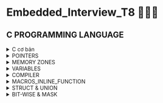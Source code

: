# Embedded_Interview_T8 🥰🥰🥰
## C PROGRAMMING LANGUAGE
<details>
	
<summary>C cơ bản </summary>

### Data types
- Một số datatype thông dụng:
    | Name | Type | Range |
  |:------:|:--------:|:--------:|
  |int8|1 byte signed|-128 to 127|
	|uint8_t |1 byte unsgined|0 to 255|
	|int16_t |2 bytes signed|-32768 to 32767|
    |uint16_t|2 byte unsigned|0 to 65535|
    |int32_t |2 byte unsigned|-2147483648 to 2147483647|
    |uint32_t|4 bytes unsigned|0 to 4294967295|
    |int64_t |8 bytes signed|-9223372036854775808 to 9223372036854775807|
    |uint64_t|8 bytes unsigned|0 to 18446744073709551615|
- uint8_t/int8_t có độ lớn 8 bits = 1 byte. Bit là đơn vị lưu trữ nhỏ nhất.

### Sử dụng typedef
- Typedef sử dụng để redefine kiểu dữ liệu
` typedef int songuyen; `
- Sau khi đã redefine, ta có thể sử dụng songuyen thay cho int
```
#include"stdio.h:
typedef int so_nguyen;
int main()
{
  so_nguyen n= 9;
  printf("So nguyen la: %d\n", n);
}
```
### Fucntions:
- Functions are a group of statements used to perform cerion actions, and they are important for reusing code.
#### Ví dụ:
```c
#include <stdio.h>
void tich(int a, int b){  //Đây là hàm tich()
    printf("Tich %d va %d la %d",a, b, a*b);
}
int tong(int c, int d){ //Hàm này có kiểu trả về là int
    return c+d;
}
int main(){
    tich(2,3); // tich 2 va 3 la 6
    int e = tong(4,5);
    printf("tong c va d la %d", e); 
    //printf("Tong c va d la %d",tong(4,5)); //Tong c va d la 9
    return 0;
}
```

### Loops:

#### - For loop:
- When you know exactly how many times you want to loop through your code, use the `for` loop insted of a `while` loop.
```c
for (khởi tạo giá trị biến lặp; điều kiện lặp; cập nhật biến sau mỗi vòng lặp)
{
	// Statements
}
```
#### - While loop:
- Loops can execut a block of code as long as a specifed condition is reached.
```c
while(condition)
{
	// code block
}
```
#### - Do...While loop:
- Do...while loop is similar to a while loop, except the fact that it is guaranteed to execute at least one time.
```c
do
{
	// code block
} while(condition)
```
### Conditional branching:
	It is also called as `branching` as a program decides which statement to excecute based on the result of the evaluated condition. 
 #### If...else statement:
 - If statement is used to specify  block of code to be executed if a condition is `true`.
 - Else statement is used to specify a block of code to be executed if a condition is `false`.
 - Read more about `If - Elseif - Else`.
 #### Enum & Switch case:
 - Enum(enumeration) is used to assigned names to integral constants, the names make a programe `easy to read and maintain`.
   - Khai báo:
     ```
     enum _varname { A, B, C};
     ```
     ##### Ví dụ:
     ```c
     enum days_of_week { MON=0, TUE, WED, THU, FRI, SAT, SUN};
     ```
   - Khởi tạo:
     ```
     enum _varname _objetname;
     ```
     ##### Ví dụ:
     ```c
     enum days_of_week day = MON;
     ```
- Switch case : Selects one of many code blocks to be executed insted of many `if...else`
  - Syntax
  ```c
  switch(expression) {
  case x:
    // code block
    break;
  case y:
    // code block
    break;
  default:
    // code block
	}
  ```
  - Ví dụ:
  ```c
  switch(day)
  {
	case MON:
		// code block
		break;
	case TUE:
		// code block
		break;
	default:
		// code block
  }
  ```
</details>

<details>
<summary>POINTERS</summary> 
 
### Pointer
- Pointer is a variable that stores address of another object(var, func, ...).
`int a=0;`
`int* ptr = &a;` 
==> *ptr is variable, ptr is value
- Get the memory addres of a variable : using `&`
```c
int a=0;
printf("the memory address of a is: %p", &a);
```
- Get the from the memory address(depointer): using `*`
```c
int *ptr= &a;
printf("the value of address %p is %d", ptr, *ptr);
```
### RAM architecture
- Chứa rất nhiều ô nhớ, mỗi ô nhớ có kích thước 1byte = 8bits.
	vd: RAM 8GB ~ 8 tỷ ô nhớ
- Mỗi ô nhớ có địa chỉ duy nhất và địa chỉ này được đánh số từ 0 trở đi. Nếu CPU 64 bit thì RAM có tối đa 2^64 
địa chỉ ô nhớ. 
0x0000000000000000
0x0000000000000001
0x0000000000000002
0x0000000000000003
..................
0xffffffffffffffff
- Khi khai báo biến, compiler sẽ dành riêng một vùng nhớ với địa chỉ duy nhất để lưu biến. Compiler có nhiệm vụ liên
địa chỉ các ô nhớ đó với tên biến. Khi ta gọi tên biến, nó sẽ tự động truy xuất đến vùng nhớ đã liên kết với tên biến
để lấy dữ liệu. Ví dụ: 
```c 
uint32_t a=0;
```
- Biến a 4 bytes sẽ cần 4 ô nhớ. Giả sử địa chỉ của a là 0x0000
Nó sẽ sử dụng 4 ô nhớ có địa chỉ là 0x0000 0x0001 0x0002 0x0003

### Syntax of pointer
`datatype* nameofpointer= nullptr;`
- Ví du:
```c
	int* ptr;
	float* ptr;
	void* arr[];
```
### There are several types of pointers in C
#### 1. Null pointer
- Value NULL is assigend a the time of declaration. 
- Khi ta khai báo pointer mà không gán giá trị( `Wild Pointer` or `Uninitialized Pointer` by the way), nó có thể trỏ đến 
một địa chỉ nhớ bất kỳ. So if we still no use pointer yet, we should assign nulll value to it to avoid to crash or behave badly.
#### 2. Void pointer
- Là kiểu con trỏ chưa khai báo kiểu dữ liệu liên kết với nó. Nó có thể chứa địa chỉ của bất kỳ kiểu dữ liệu nào. 
- Nó có chuyển chuyển kiểu dữ liệu của địa chỉ nó đang chứa thành bất cứ kiểu gì bằng việc sử dụng `type casting`.
```c
#include"stdio.h"
void cal(int a, int b)
{
    printf("%d+%d=%d\n", a, b, a+b);
}
int main()
{
    int a=9;
    void* ptr = NULL;
    ptr= &a;
    printf("the value of ptr is: %d\n", *(int*)ptr);
    ptr= &cal;
    ((void(*)(int,int))ptr)(6,9);
}
```
<h3 align="center"> ===Khi casting các hàm phức tạp cần lưu ý các dấu ngoặc=== </p>

#### 3. Function pointer
- Dùng để trỏ đến địa chỉ các hàm
- Cú pháp: datatype(*nameofptr)(input_parameter);
- Ví dụ:
```c
int(*ptr)(int, int);
void(*ptr)(int, int)= &cal; 
```
- Có thể sử dụng function pointer as a input parameter
```c
#include<stdio.h>
void tong (int a, int b){
    printf("Tong %d va %d la: %d",a ,b, a+b);
}
void tinhtoan(void(*ptrTinhToan)(int,int), int a, int b){
    printf("Tinh toan\n");
    ptrTinhToan(a,b);
}
int main(){
    tinhtoan(&tong, 3, 4); //Tong 3 va 4 la: 7
    return 0;
}
```
- Hoặc có thể sử dụng nó trong một mảng:
```c#include<stdio.h>
void tong (int a, int b){
    printf("Tong %d va %d la: %d",a ,b, a+b);
}
void hieu (int a, int b){
    printf("Hieu %d va %d la: %d", a, b, a-b);
}
int main(){
    
    void *ptr[]={&tong, &hieu};
    ((void(*)(int ,int))ptr[0])(2,3); // Tong 2 va 3 la 5
    ((void(*)(int ,int))ptr[1])(5,2); // Hieu 5 va 2 la 3
    return 0;
}
``` 
#### 4. Pointer to pointer
- A pointer is a variable that stores the address of another pointer.
- Ứng dụng: Linked list, dynamic allocation of multi-dimensional arrays...
- Ví dụ.
```c
int **ptp= NULL;
int a= 9;
int *ptr= &a;
ptp = &ptr;
printf("ptp address - value: %p - %p\n", ptp, *ptp);
printf("ptr address - value: %p - %d\n", ptr, **ptp);
```
#### 5. Size of pointers
- Size of pointers depend on architecture of OS:
	|MS-DOS|WIN32|WIN64|
	|:----:|:----:|:----:|
	| 2 bytes | 4 bytes | 8 bytes |
- Kích thước của biến con trỏ cho bất kì kiểu dữ liệu nào đều bằng nhau. Ví dụ:
```c
#include <stdio.h>

int main() {
	char *p1;
	int *p2;
	float *p3;
	double *p4;
	printf("Size of char type pointer: %lu\n bytes",sizeof(char *));   // 8 bytes
    printf("Size of int type pointer: %lu\n bytes",sizeof(int *));     // 8 bytes
    printf("Size of float type pointer: %lu\n bytes",sizeof(float *)); // 8 bytes
    printf("Size of double type pointer: %lu\n bytes",sizeof(double *));// 8 bytes
	return 0;
}
```


</details>
<details>
<summary>MEMORY ZONES</summary>
<h3  align="center">
STACK<br>
___________<br>
^^^^^^<br>
^^^^^^<br>

^^^^^^<br>
HEAP<br>
___________<br>
BSS<br>
___________<br>
DATA<br>
___________<br>
TEXT<br>
</h3>

### 1. TEXT(READ ONLY)
- Read only
- Chứa khai báo hằng số. 
### 2. DATA - Initialized data
- Chứa biến global, static với giá trị khởi tạo khác 0
- Giải phóng sau khi kết thúc chương trình.
`c int a= 0;`
### 3. BSS - Uinitialized data
- Chứ biến global, static với giá trị khởi tạo bằng 0 hoặc chưa khởi tạo.
`c int a;`
- Giải  phóng sau khi kết thúc chương trình.
- Sau khi khởi tạo giá trị khác 0 cho nó. biến này vẫn thuộc vùng BSS***
### 4. STACK
- R/W nhanh hơn, được khởi tạo khi compiling.
- Vùng nhớ có kích thước cố định, phụ thuộc vào kiến trúc OS.
- Chứa biến local, input parameters
- Giải phóng sau khi go out of scope.
- Lỗi stack overflow : Khi khởi tạo quá nhiều local variables hoặc đệ quy vô tận.
```c
int foo(int x)
{
	printf("de quy khong gioi han\n");
	return foo(x);
}
```
### 5. HEAP
- Kích thước có thể thay đổi.
- Chứa các biến global khi sử dụng dynamically allocation như malloc, realloc, calloc...
- Tồn tại hết chương trình. Chỉ giải phóng khi gọi hàm free(); `It may cause memory leak`
- Nếu cấp phát động quá nhiều mà không giải phóng sẽ bị `heap overflow`
- Nếu khởi vùng nhớ quá lớn mà heap không thể lưu trữ 1 lần được cũng sẽ bị lỗi:
```c
int *A = (int *)malloc(sizeof(int)*18446744073709551615); // Khỏi tạo mảng động có kích thước quá lớn.
```

### ARRAY
- Mảng dùng để lưu trữ nhiều giá trị vào một biến thay vì phải tạo nhiều biến riêng lẻ cho từng giá trị một.
- Cú pháp:
`c typedata name_array[] = {};
- Ví dụ:
```c
uint8_t arr[]= {1,2,3,4,5};
void *ptr[]={};
```
- Gía trị của mảng chính là địa chỉ của ô nhớ ddauf tiên. Ta có thể di chuyển điến địa chỉ của biến thứ 2 bằng cách (arr+1)
```c
uint8_t arr[5]= {1,2,3,4,5};
    uint32_t arr1[2]= {6,7};
    for(int i=0; i<5; i++)
        printf("Dia chi cac phan tu cua arr lan luot la: %p\n", arr+i);
    printf("==============\n");
    for(int i=0; i<2; i++)
        printf("Dia chi cac phan tu cua arr1 lan luot la: %p\n", arr1+i);
/*
Dia chi thu 0 cua arr la: 0000002e3fbff893
Dia chi thu 1 cua arr la: 0000002e3fbff894
Dia chi thu 2 cua arr la: 0000002e3fbff895
Dia chi thu 3 cua arr la: 0000002e3fbff896
Dia chi thu 4 cua arr la: 0000002e3fbff897
==============
Dia chi thu 0 cua arr1 la: 0000002e3fbff888
Dia chi thu 1 cua arr1 la: 0000002e3fbff88c
*/
```

### Dynamically Allocation
- Khởi tạo mảng mà kích thước của nó có thể thay đổi trong quá trình chương trình đang chạy (runtime).
#### 1. malloc() or memory allocation
- Khởi tạo động một mảng động với kích thước chỉ định.
```c
datatype *arr_name= (casttype*)malloc(sizeof(datatype)*n);
```
#### 2. calloc() or contiguos allocation
Calloc giống với malloc nhưng có 2 diểm khác biệt:
 - Nó khởi tạo giá trị mặc định là 0.
 - Cú pháp truyền vào 2 thông số : kích thước mảng và kích thước của kiểu dữ liệu
 ```c
 datatype *arr_name= (casttype*)calloc(n, sizeof(datatype));
```
#### 3. free() - deallocate the memory
- Dùng để thu hồi vùng nhớ. Avoid memory leaks.
  ```c
  int *arr= (int*)malloc(n*sizedof(int));
  free(ptr);
  ```
#### 4. realloc() or re-allocation
- Dùng để thay đổi kích thước của mảng động
- Ví dụ:
  ```c
  int *arr= (int*)malloc(n*sizedof(int));
  arr= realloc(arr, m*sizeof(int));
  ```

</details>
<details>
<summary>VARIABLES</summary>
	
- Biến là một vùng bộ nhớ được đặt tên cho phép dễ dàng lưu trữ và truy xuất dữ liệu. Tùy vào loại kiểu dữ kiệu của biến mà kích thước vùng nhớ này khác nhau. Ví dụ:
	```c
	uint32_t= 0; // 4 bytes
	char c= 's'; // 1 byte
	```
<h3 align="center"> >>>There are several varible types<<<</h3>
<br>
	
### 1. Local variable
- Khởi tạo tại STACK
- Bị hủy giá trị khi thoát ra khỏi local scope. Ví dụ:
	```c
	#include <stdio.h>
	void	foo(void)
	{
		int	a;
		a = 10;
		printf("Foo function: Variable a = %d\n", a);
	} // the variable 'a' ceases to exist in RAM here.
	int	main(void)
	{
		foo();
		printf("Main: Variable a = %d\n", a);
		// ERROR : main does not know any variable named 'a'!
		return (0);
	}
	```
- Tuy nhiên, ta vẫn có cách để thay đổi giá trị của biến local từ bên ngoài bằng cách truyền địa chỉ vùng nhớ của nó làm tham số và truy cập vào địa chỉ để thay đổi.
	```c
	#include <stdio.h>
	void	foo(int *a)
	{
		*a = 145; // Change what is at the address of 'a'
		printf("Foo: Variable a = %d\n", *a); // *a == 145
	}
	int	main(void)
	{
		int a;
		a = 10;
		printf("Main: Variable a = %d\n", a); // a == 10
		foo(&a); // Pass the address of 'a', not the value
		printf("Main: Variable a = %d\n", a); // a == 145
		return (0);
	}
	```
### 2. Global variable - extern keyword
- Khởi tạo trong vùng nhớ DATA hoặc BSS
- Khởi tạo bằng cách khai báo nó ngoài phạm vi của bất kì hàm nào. Điều này có nghĩa là nó có thể được truy cập trong phạm vi của bất kỳ hàm nào.
#### Thứ tự ưu tiên của global>local
  - Khi khai báo hai biến cùng tên với kiểu global và local, thứ tự ưu tiên sẽ khác nhau. Ví dụ:
  ```c
 	#include <stdio.h>
	int	a; // Global variable initialized to 0 by default
	void	foo(void)
	{
		a = 42;
		printf("Foo: a = %d\n", a); // a == 42
	}
	void	global_a(void)
	{
		// Prints the value of the global variable
		printf("-------------- GLOBAL A: a = %d\n", a);
	}
	int	main(void)
	{
		int a; // Local variable with the same name as the global
		a = 100;
		global_a(); // a globale == 0
		printf("Main: a = %d\n", a); // a locale == 100
		foo();
		printf("Main: a = %d\n", a); // a locale == 100
		global_a(); // a globale == 42
		a = 200;
		printf("Main: a = %d\n", a); // a locale == 200
		global_a(); // a globale == 42
		return (0);
	}
```

#### Phạm vi của biến global - extern keyword
- Bất kỳ hàm nào của chương trình đều có thể truy cập vào biến global. Nếu chúng ta muốn sử dụng biến này ở trong một file khác thì chỉ việc thêm keyword `extern` vào trước và reinitialize nó.
- Tuy nhiên, việc truy cập từ bất kỳ đâu có thể dẫn tới vấn đề bảo mật. Khi đó ta sẽ cần sử dụng `static global variable`.
- Ví dụ:
  Trong file lib.c
  ```c
	#include <stdio.h>
	
	int	a = 100; // Global variable declared and defined here
	
	void	foo(void)
	{
		a = 42;
		printf("Foo: a = %d\n", a); // a == 42
	}
  ```
  Trong file main.c
  	```c
  	#include <stdio.h>

	extern int	a; // Global variable, defined elsewhere
	
	void foo(void);	// Foo prototype, defined elsewhere
			// is identical to
			// extern void foo(void);
	
	int	main(void)
	{
		printf("Main: a = %d\n", a); // a == 100
		foo();
		printf("Main: a = %d\n", a); // a == 42
		a = 200;
		printf("Main: a = %d\n", a); // a == 200
		return (0);
	}
  ```
- Terminal sẽ in ra như sau:
  	```c
	Main: a = 100
	Foo: a = 42
	Main: a = 42
	Main: a = 200
  ```
  <h3 align= "center" col="red"> ***Lưu ý: Khi compile phải liệt kê đầy đủ các file liên quan thì mới nhận được biến extern. `c gcc main.c lib.c -o main`</h3>

### 3. Local static
- Khởi tạo trong BSS/DATA.
- Biến này thực chất chả giống gì biến local. Nó tồn tại như biến global, không mất đi khi thoát khỏi scope và được khởi tạo giá trị mặc định là 0.
- Tuy nhiên từ khóa static hạn chế phạm vi của nó thuộc về hàm chứa nó.
- - Ví dụ:
  ```c
	#include <stdio.h>
	void	foo(void)
	{
		int		a = 100;
		static int	b = 100;
		printf("a = %d, b = %d\n", a, b);
		a++;
		b++;
	}
	int	main(void)
	{
		foo();
		foo();
		foo();
		foo();
		foo();
		return (0);
	}
```
- Lúc này, ta thấy rõ sự khác biệt.
	```c
	a = 100, b = 100
	a = 100, b = 101
	a = 100, b = 102
	a = 100, b = 103
	a = 100, b = 104
```
### 4. Global static
- Được khởi tạo tại DATA hoặc BSS
- Biến này chỉ được sử dụng trong phạm vi file.c chứa nó mà thôi, không thể truy cập từ file.c khác kể cả dùng extern.
- Nếu trong file đó có hàm sử dụng biến này, ta vẫn có thể gọi hàm đó sang file khác băng extern keyword. Điều này được ứng dụng trong ` thiết kế thư viện `, chỉ cho phép người dùng sử dụng tính năng chứ không được phép truy cập thay đổi giá trị của biến.
- Ứng dụng: Dùng để thiết kế thư viện.
	- Trong file main.c
   ```c
	#include <stdio.h>
	
	extern void test(); //extern sử dụng để lấy dữ liệu từ file test.c
	
	extern int a;
	// Lỗi vì không thể lấy biến a từ test.c do static toàn cục.Nếu trong test.c thay static int a = 1 thành int a = 1 thì chương trình đúng.
	int main(){
	    test(); // a = 1
	    a = 10  // a = 10
	    test(); // a = 11
	    return 0;
	}
```
	- Trong file lib.c
	```c
	#include <stdio.h>
	
	static int a = 1; //Static toàn cục -> DATA
	//int a=1;
	void test(){
	    printf("a=%d\n", a); 
	    a++;
	}
```
### 5. Register variables
- Khai báo trực tiếp trong thanh ghi register của CPU instead of RAM. Nó sẽ được truy xuất trực tiếp vào ALU từ register nên tốc độ xử lý rất nhanh.
- Ở một số máy tính có RAM xịn và tối ưu hệ thống thì tốc độ cũng khá cao nhưng vấn kém kiểu khai báo này .
- Ứng dụng: Viết firmware cho CPU.
- Ví dụ:
```c
	#include"stdio.h"
	#include"time.h"
	
	int main()
	{
	    clock_t start, end;
	    double test=0;
	    register int a;
	    start= clock();
	    for(int i=0; i<0xFFFFFFFF; i++)
	    {}
	    end= clock();
	    test= ((double)(end-start))/CLOCKS_PER_SEC;
	    printf("time    : %f\n", test);
	
	
	}
```
### Volatile varibale
- Khi compiler biên dịch chương trình, nó thấy các biến lặp lại giá trị qua các vòng lặp nó sẽ tự động tối ưu để tiết kiệm bộ nhớ.
	```c
	int a;
	while(1)
	{
	a=1;
	}
	```
 - Nhưng khi giá trị của biến thay đổi qua các vòng lặp, nó sẽ không hiểu được. Vì vậy khai báo biến sử dụng keyword volatile, nó sẽ thông báo cho compiler biết biến này có thể thay đổi giá trị bất cứ lúc nào sau các vòng lặp để tránh bị nó tối ưu.
	```c
	volatile int a; // ko toi uu
	while(1)
	{
	a= readUSB(); // tai moi vong lap a nhan gia tri khac nhau.
	}
	```
 - Ứng dụng: Interrupt, RTOS...


</details>
<details>
<summary>COMPILER</summary>

Quy trình dịch là quá trình chuyển đổi từ ngôn ngữ bậc cao (NNBC) (C/C++, Pascal, Java, C#…) sang ngôn ngữ đích (ngôn ngữ máy) để máy tính có thể hiểu và thực thi. Ngôn ngữ lập trình C là một ngôn ngữ dạng biên dịch. Chương trình được viết bằng C muốn chạy được trên máy tính phải trải qua một quá trình biên dịch để chuyển đổi từ dạng mã nguồn sang chương trình dạng mã thực thi. Quá trình được chia ra làm 4 giai đoạn chính:

- Giai đoàn tiền xử lý (Pre-processor)
- Giai đoạn dịch NNBC sang Asembly (Compiler)
- Giai đoạn dịch asembly sang ngôn ngữ máy (Asember)
- Giai đoạn liên kết (Linker)

![Compiler](https://media.geeksforgeeks.org/wp-content/uploads/20230404112946/Compilation-Process-in-C.png)

1. Giai đoạn tiền xử lý – Preprocessor
- Nhận mã nguồn
- Xóa bỏ tất cả chú thích, comments của chương trình
- Chỉ thị tiền xử lý (bắt đầu bằng #) cũng được xử lý

Ví dụ: chỉ thị #include cho phép ghép thêm mã chương trình của một tệp tiêu để vào mã nguồn cần dịch. Các hằng số được định nghĩa bằng #define sẽ được thay thế bằng giá trị cụ thể tại mỗi nơi sử dụng trong chương trình.
```
main.i gcc -E main.c -o main.i
```

2. Công đoạn dịch Ngôn Ngữ Bậc Cao sang Assembly(Compiler)
- Phân tích cú pháp (syntax) của mã nguồn NNBC
- Chuyển chúng sang dạng mã Assembly là một ngôn ngữ bậc thấp (hợp ngữ) gần với tập lệnh của bộ vi xử lý.
- Assembly language cho phep can thieu truc tiep vao program counter
=> use in advance like RTOS
```
gcc main.i -S -o main.s
```
3. Công đoạn dịch Assembly(Assembler)
- Dich chương trình => Sang mã máy 0 và 1
- Một tệp mã máy (.obj) sinh ra trong hệ thống sau đó.
- Ca file multimedia se duoc dinh kem vao buoc nay
- Tao ma hexa `gcc -C main.s -o main.o`
4. Giai đoạn Linker
- Trong giai đoạn này mã máy của một chương trình dịch từ nhiều nguồn (file .c hoặc file thư viện .lib) được liên kết lại với nhau để tạo thành chương trình đích duy nhất
- Mã máy của các hàm thư viện gọi trong chương trình cũng được đưa vào chương trình cuối trong giai đoạn này.
- Chính vì vậy mà các lỗi liên quan đến việc gọi hàm hay sử dụng biến tổng thể mà không tồn tại sẽ bị phát hiện. Kể cả lỗi viết chương trình chính không có hàm main() cũng được phát hiện trong liên kết.
- Kết thúc quá trình tất cả các đối tượng được liên kết lại với nhau thành một chương trình có thể thực thi được (executable hay .exe) thống nhất.
```
gcc main.o -o main
./main
```
</details>
<details>
<summary>MACROS_INLINE_FUNCTION</summary>

### Inline function
- Được xử lý bởi compiler.
- Được khai báo với từ khóa inline.
- Khi compiler thấy bất kỳ chỗ nào xuất hiện inline function, nó sẽ thay thế chỗ đó bởi định nghĩa của hàm đã được compile tương ứng.
### Normal Function
- Khi hàm được gọi, compiler sẽ phải luwu con trỏ chương trình PC(programm counter) hiện tại vào stac; chuyển PC tới hàm được gọi, thực hiện hàm đó xong và lấy kết quả trả về; sau đó quay lại vị trí ban đầu trong stack trước khi gọi hàm và tiếp tục chương trình.
- Như vây, cách này khiến chương trình tốn thời gian hơn việc chỉ cần thay thế đoạn code đã được compile(inline function).
### Macros
- Được xử lý ở pre-processor
- The piece of code defined with the help of the #define directive. 
- Macros are very useful at multiple places to replace the picece of code with a single value of the macro.
### Phân loại:
#### 1. Kiểu object
```c
#define PI 3.14;
```
#### 2. Kiểu hàm
```c
#define AREA(r) 3.14*r*r;
```
#### 3. Kiểu dây chuyền 
```c
#define PI 3.14;
#define AREA(r) r*r*PI;
```
### Ứng dụng:
#### 1. Trong header file
- Khi lần đầu include thì macro sẽ được định nghĩa lần đầu.
- Sau đó chương trình gặp nó sẽ ko định nghĩa lại nữa.
```c
#define SIZE 20
#ifndef SIZE( if not defined)
... // neu da define roi thi doan code nay ko co hieu luc
#endif
```
#### 2. Khi thiết kế thư viện ta sẽ thiết kế cho nhiều MCU có thể dùng
```c
*lib.c
#define STM32F103 	0
#define ATMEGA		1
#define PIC16F887	2

#if MCU== STM32F103
void BlinkLed()
{
	DRC= !DRC;
	delay(1000);
}
#elif MCU==ATMEGA
...
#elif MCU==PIC16F887
...
#else
...
#endif		
======================================
*main.c
#include lib.c
#define MCU STM32F103
int main()
{
	BlinkLed();
}
```
#### 3. Để khi báo cho các hàm phức tạp, ta thêm `\` vào cuối dòng
```c
#define CREATE_FUNC(name, cmd) 		\
void name(){				\
	printf("%s", (char*)cmd);	\   
}			
CREATE_FUNC(test1, "This is test 1\n");
CREATE_FUNC(test2, "This is test 2\n");	
==========================================
// #cmd stand for "cmd" - 
// ## dung de noi chuoi - token pasting operator: Used to cocatenate two tokens during the preprocessor phase of the compilation process.

#define CREATE_VAR(name)			\
int var1__##name;				\
int var2__##name;				\
int var3__##name;
```
### Variadic macros ***
- Dùng khi chưa biết truyền tham số gi cụ thể vào. Ta để ... thay cho input parameter
- Trong phần khai báo hàm, Sử dụng keyword `__VA_ARGS__` để đại diện cho đoạn code sẽ truyền vào hàm.
```c
#define eprintf(...) fprintf (stderr, __VA_ARGS__)
eprintf ("%s:%d: ", input_file, lineno)
     →  fprintf (stderr, "%s:%d: ", input_file, lineno)
```
- Ứng dụng: tạo các function phức tạp và có thể tái sử dụng nhiều lần. 


</details>
<details>
<summary>STRUCT & UNION</summary>
	
### STRUCT
- Là kiểu dữ liệu do người dùng rự định nghĩa( user defined type)
- Dùng để nhóm nhiều biến với kiểu dữ liệu khác nhau vào một nơi, các biến này gọi là member của struct.
- Mỗi member trong struct sẽ có địa chỉ riêng, và tùy vào thứ tự khai báo và kiến trúc xử lý mà kích thước sẽ khác nhau. Ta cần tìm hiểu thêm về `struct padding`.
#### Struct padding
- Tùy thuộc vào kiến trúc của OS mà mỗi lần quét bộ nhớ của struct có kích thước khác nhau. 32 bits thì quét 4 bytes một lần, 64 bits thì quét 8 bytes một lần.
- Riêng đối với gcc compiler, nó sẽ tối ưu hơn, kích thước của một lần quét chính là kích thước của member có kiểu dữ liệu lớn nhất.
- Sau mỗi lần quét, nếu sử dụng không hết tài nguyên sẽ dư ra phần bộ nhớ đệm, nếu đủ để chứa member tiếp theo thì member tiếp theo sẽ được khai báo ở vùn đệm đó để tận dụng tài nguyên.
```c
uint8_t a;   // quet 4 byte, nhung chiem 1 byte+3 byte bo nho dem
uint32_t b;	// 3 byte bo nho dem k du, nen dung them 4 byte
uint8_t c;	// lai dung 1 byte, thua 3 byte bo nho dem.
//==> struct chiếm 12 bytes.
//===for optimization===
uint8_t a;
uint8_t b;
uint32_t c; 
//==>tong chi su dung 8 bytes.
```
- Thêm một ví dụ:
```c
uint8_t var[5]; su dung 8 byte, dung 5 du 3
uint16_t var1[2]; dung 2 byte bo nhow dem va them 4 byte
uint32_t var2[2]; dung them 4*2 bytes
//=> tong su dung 4+4+4+4+4
```
### UNION
- Union về cơ bản cũng khá giống struct, chỉ khác là các member của nó share nhau cùng một địa chỉ.
- Sử dụng để khai báo kiểu dữ liệu gồm nhiều member mà tại một thời điểm chỉ được chọn một member duy nhất.
- Ứng dụng:
	- GPIo - tại một thời điểm chỉ đóng 1 vài trò duy nhất là input hoặc output
 	- Kết hợp với struct để truy xuất dữ liệu.
- Ví dụ:
```c
#include"stdio.h"
typedef union{
int arr1[5];
int arr2[3];
int arr3[2];
} unionArray;
int main()
{
  	unionArray arr;
	for(int i=0; i<5; i++)
		arr.arr1[i]= i*1;
	for(int i=0; i<3; i++)
		arr.arr2[i]= i*2;
	for(int i=0; i<2; i++)
		arr.arr3[i]=i*3;
	// Print arr1
  	for(int i=0; i<5; i++)
		printf("Arr1[%d]= %d\n", i, arr.arr1[i]);
}
// The result is 0, 3, 4, 3, 4 becuased of overwritten at the same address.
```
</details>
<details>
<summary>BIT-WISE & MASK</summary>

### BIT-WISE OPERATION
- Trong khoa học máy tính, bit-wise operation được thực hiện trên một hoặc nhiều chuỗi nhị phân tại cấp độ từng bit riêng biệt.
- Các phép toán này có ưu điểm là thực hiện nhanh, được hỗ trợ trực tiếp bởi vi xử lý.
- Ứng dung: Điều khiển các giá trị để so sánh, tính toán.
#### 1. AND(&) 
- Toán tử thao tác bit AND lấy 2 toán hạng nhị phân có chiều dài bằng nhau và thực hiện phép toán lý luận AND trên mỗi cặp bit tương ứng bằng cách nhân chúng lại với nhau.
- Nhờ đó, nếu cả hai bit ở vị trí được so sánh đều là 1, thì bit hiển thị ở dạng nhị phân sẽ là 1 (1 x 1 = 1); ngược lại thì kết quả sẽ là 0 (1 x 0 = 0).
- Ví dụ: ` 0b0101 | 0b1011 = 0b0001 `
#### 2. OR(|) 
- Phép toán trên thao tác bit OR lấy hai dãy bit có độ dài bằng nhau và thực hiện phép toán OR trên mỗi cặp bit tương ứng. Kết quả ở mỗi vị trí sẽ là 0 nếu cả hai bit là 0, ngược lại thì kết quả là 1.
- Ví dụ: ` 0b0101 | 0b1011 = 0b1111 `
#### 3. NOT(~)
- Toán tử thao tác bit NOT, hay còn gọi là còn được gọi là toán tử lấy phần bù (complement), là toán tử một ngôi thực hiện phủ định luận lý trên từng bit, tạo thành bù 1 (one’s complement) của giá trị nhị phân cho trước. Bit nào là 0 thì sẽ trở thành 1, và 1 sẽ trở thành 0.
- Ví dụ: ` NOT 0b0101 = 0b1010 `
#### 4. XOR(^) - Excludesive OR
- Phép toán thao tác bit XOR lấy hai dãy bit có cùng độ dài và thực hiện phép toán logic bao hàm XOR trên mỗi cặp bit tương ứng. Kết quả ở mỗi vị trí là 1 chỉ khi bit đầu tiên là 1 hoặc nếu chỉ khi bit thứ hai là 1, nhưng sẽ là 0 nếu cả hai là 0 hoặc cả hai là 1. Ở đây ta thực hiện phép so sánh hai bit, kết quả là 1 nếu hai bit khác nhau và là 0 nếu hai bit giống nhau.
- Ví dụ:  ` 0b0101 ^ 0b1011 = 0b1110 `
#### 5. Bit-Shift (Right-shift >> | Left-shift <<)
- Dùng để di chuyển cả chuỗi nhị phân sang trái hoặc phải so với vị trí ban đầu để thay đổi giá trị. Shif sang trái 1 đơn vị là nhân với 2, shift sang phải 1 đơn vị là chia cho 2.
- Ví dụ: `0b0001 0000 <<2 = 0b0100 0000 `

### BIT MASKING
- Bit Mask là dữ liệu được sử dụng cho các bit-wise operations. Sử dụng nó, một hoặc nhiều bit trong một byte/word có thể được bật tắt hoặc đảo tùy thuộc vào mục đích khác nhau.
- Ứng dụng: Tối ưu thuật toán, đặt lại giá trị có bit cần thiết thay vì đặt lại giá trị của cả byte/word gây xung đột chương trình.
- Ví dụ:
  - Tách lấy trạng thái thanh ghi PC0 thì PINC:
    ```c
    bool inp = PINC & 1<<0;
    ```
  - Set và clear bit trên thanh ghi, giả sử ta chỉ bật cổng nào đó lên trong 1 giây rồi tắt(cổng số 3)
    ```c
    PORTD |= 1<<3;
    delay(1000);
    PORTD & ~(1<<3);
    ```

</details>





